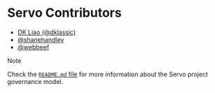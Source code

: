 # Servo Contributors

- [DK Liao (@dklassic)](https://github.com/dklassic)
- [@shanehandley](https://github.com/shanehandley)
- [@webbeef](https://github.com/webbeef)

> [!NOTE]
> Check the [`README.md` file](README.md) for more information about the Servo project governance model.


